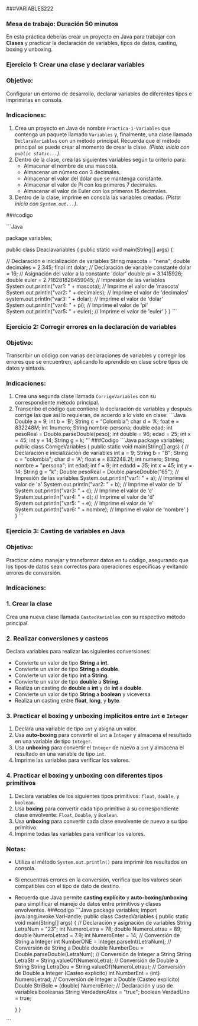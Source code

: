 ###VARIABLES222
### Mesa de trabajo: Duración 50 minutos
En esta práctica deberás crear un proyecto en Java para trabajar con **Clases** y practicar la declaración de variables, tipos de datos, casting, boxing y unboxing.
### Ejercicio 1: Crear una clase y declarar variables
### Objetivo:
Configurar un entorno de desarrollo, declarar variables de diferentes tipos e imprimirlas en consola.
### Indicaciones:
1. Crea un proyecto en Java de nombre `Practica-1-Variables` que contenga un paquete llamado `Variables` y, finalmente, una clase llamada `DeclaraVariables` con un método principal. Recuerda que el método principal se puede crear al momento de crear la clase. *(Pista: inicia con `public static...`)*.
2. Dentro de la clase, crea las siguientes variables según tu criterio para:
   - Almacenar el nombre de una mascota.
   - Almacenar un número con 3 decimales.
   - Almacenar el valor del dólar que se mantenga constante.
   - Almacenar el valor de Pi con los primeros 7 decimales.
   - Almacenar el valor de Euler con los primeros 15 decimales.
3. Dentro de la clase, imprime en consola las variables creadas. *(Pista: inicia con `System.out...`)*.

###codigo
 
´´´Java

package variables;

public class Deaclavariables {
    public static void main(String[] args) {
        
// Declaración e inicialización de variables
String mascota = "nena";
double decimales = 2.345;
final int dolar;  // Declaración de variable constante
dolar = 16;  // Asignación del valor a la constante 'dolar'
double pi = 3.1415926;
double euler = 2.718281828459045;
// Impresión de las variables
System.out.println("var1: " + mascota);  // Imprime el valor de 'mascota'
System.out.println("var2: " + decimales);  // Imprime el valor de 'decimales'
system.out.println("var3: " + dolar);  // Imprime el valor de 'dolar'
System.out.println("var4: " + pi);  // Imprime el valor de 'pi'
System.out.println("var5: " + euler);  // Imprime el valor de 'euler'
}
}
´´´
### Ejercicio 2: Corregir errores en la declaración de variables
### Objetivo:
Transcribir un código con varias declaraciones de variables y corregir los errores que se encuentren, aplicando lo aprendido en clase sobre tipos de datos y sintaxis.
### Indicaciones:
1. Crea una segunda clase llamada `CorrigeVariables` con su correspondiente método principal.
2. Transcribe el código que contiene la declaración de variables y después corrige las que así lo requieran, de acuerdo a lo visto en clase:
´´´Java
Double a = 9;
int b = ‘B’;
String c = “Colombia”;
char d = ‘A’;
foat e = 832248M;
int 1numero;
String nombre-persona;
double edad;
int pesoReal = Double.parseDouble(peso);
int double = 96;
edad = 25;
int x = 45;
int y = 14;
String g = k;
’’’
###Codigo
´´´Java
package variables;
public class CorrigeVariables {
    public static void main(String[] args) {
        // Declaración e inicialización de variables
        int a = 9;
        String b = "B";
        String c = "colombia";
        char d = 'A';
        float e = 832248.2f;
        int numero;
        String nombre = "persona";
        int edad;
        int f = 9;
        int edadd = 25;
        int x = 45;
        int y = 14;
        String g = "k";
        Double pesoReal = Double.parseDouble("65");
        // Impresión de las variables
        System.out.println("var1: " + a);  // Imprime el valor de 'a'
        System.out.println("var2: " + b);  // Imprime el valor de 'b'
        System.out.println("var3: " + c);  // Imprime el valor de 'c'
        System.out.println("var4: " + d);  // Imprime el valor de 'd'
        System.out.println("var5: " + e);  // Imprime el valor de 'e'
        System.out.println("var6: " + nombre);  // Imprime el valor de 'nombre'
    }
}
´´´
### Ejercicio 3: Casting de variables en Java
### Objetivo:
Practicar cómo manejar y transformar datos en tu código, asegurando que los tipos de datos sean correctos para operaciones específicas y evitando errores de conversión.
### Indicaciones:
### 1. Crear la clase
Crea una nueva clase llamada `CasteoVariables` con su respectivo método principal.
### 2. Realizar conversiones y casteos
Declara variables para realizar las siguientes conversiones:
- Convierte un valor de tipo **String** a **int**.
- Convierte un valor de tipo **String** a **double**.
- Convierte un valor de tipo **int** a **String**.
- Convierte un valor de tipo **double** a **String**.
- Realiza un casting de **double** a **int** y de **int** a **double**.
- Convierte un valor de tipo **String** a **boolean** y viceversa.
- Realiza un casting entre **float**, **long**, y **byte**.
### 3. Practicar el boxing y unboxing implícitos entre `int` e `Integer`
1. Declara una variable de tipo `int` y asigna un valor.
2. Usa **auto-boxing** para convertir el `int` a `Integer` y almacena el resultado en una variable de tipo `Integer`.
3. Usa **unboxing** para convertir el `Integer` de nuevo a `int` y almacena el resultado en una variable de tipo `int`.
4. Imprime las variables para verificar los valores.
### 4. Practicar el boxing y unboxing con diferentes tipos primitivos
1. Declara variables de los siguientes tipos primitivos: `float`, `double`, y `boolean`.
2. Usa **boxing** para convertir cada tipo primitivo a su correspondiente clase envolvente: `Float`, `Double`, y `Boolean`.
3. Usa **unboxing** para convertir cada clase envolvente de nuevo a su tipo primitivo.
4. Imprime todas las variables para verificar los valores.
### Notas:
- Utiliza el método `System.out.println()` para imprimir los resultados en consola.
- Si encuentras errores en la conversión, verifica que los valores sean compatibles con el tipo de dato de destino.
- Recuerda que Java permite **casting explícito** y **auto-boxing/unboxing** para simplificar el manejo de datos entre primitivos y clases envolventes.
###codigo
´´´Java
package variables;
import java.lang.invoke.VarHandle;
public class CasteoVariables {
    public static void main(String[] args) {
        // Declaración y asignación de variables
        String LetraNum = "23";
        int NumeroLetra = 78;
        double NumeroLetrau = 89;
        double NumeroLetrad = 7.9;
        int NumeroEnter = 14;
        // Conversión de String a Integer
        int NumberONE = Integer.parseInt(LetraNum);
        // Conversión de String a Double
        double NumberDou = Double.parseDouble(LetraNum);
        // Conversión de Integer a String
        String LetraStr = String.valueOf(NumeroLetra);
        // Conversión de Double a String
        String LetraDou = String.valueOf(NumeroLetrau);
        // Conversión de Double a Integer (Casteo explícito)
        int NumberEnt = (int) NumeroLetrad;
        // Conversión de Integer a Double (Casteo explícito)
        Double StriBole = (double) NumeroEnter;
        // Declaración y uso de variables booleanas
        String VerdaderoAtex = "true";
        boolean VerdadUno = true;
        
    }
}

´´´

